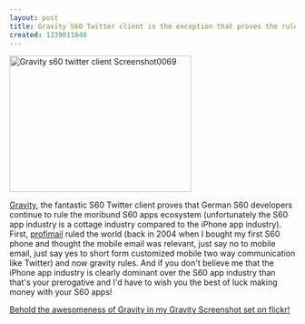 ```yaml
---
layout: post
title: Gravity S60 Twitter client is the exception that proves the rule
created: 1239011840
---
```

<p><a href="http://www.flickr.com/photos/roland/3416677066/" title="Gravity s60 twitter client Screenshot0069 by roland, on Flickr"><img src="http://farm4.static.flickr.com/3315/3416677066_c3d5bccf0c_o.jpg" alt="Gravity s60 twitter client Screenshot0069" width="320" height="240" /></a></p> <p><a href="http://mobileways.de/products/gravity/gravity/">Gravity</a>, the fantastic S60 Twitter client proves that German S60 developers continue to rule the moribund S60 apps ecosystem (unfortunately the S60 app industry is a cottage industry compared to the iPhone app industry). First, <a href="http://www.lonelycatgames.com/?app=profimail">profimail</a> ruled the world (back in 2004 when I bought my first S60 phone and thought the mobile email was relevant, just say no to mobile email, just say yes to short form customized mobile two way communication like Twitter) and now gravity rules. And if you don't believe me that the iPhone app industry is clearly dominant over the S60 app industry than that's your prerogative and I'd have to wish you the best of luck making money with your S60 apps!</p> <p><a href="http://www.flickr.com/photos/roland/sets/72157616314008745/">Behold the awesomeness of Gravity in my Gravity Screenshot set on flickr!</a></p>
